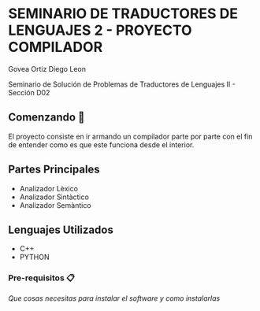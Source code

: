 # SEMINARIO DE TRADUCTORES DE LENGUAJES 2 - PROYECTO COMPILADOR

<p>Govea Ortiz Diego Leon</p>
<p>Seminario de Solución de Problemas de Traductores de Lenguajes II - Sección D02</p>

## Comenzando 🚀

El proyecto consiste en ir armando un compilador parte por parte con el fin de entender como es que este funciona desde el interior.

## Partes Principales

- Analizador Lèxico
- Analizador Sintàctico
- Analizador Semàntico

## Lenguajes Utilizados 

- C++
- PYTHON

### Pre-requisitos 📋

_Que cosas necesitas para instalar el software y como instalarlas_
